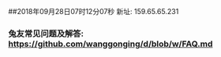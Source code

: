##2018年09月28日07时12分07秒 新址: 159.65.65.231
### 兔友常见问题及解答: https://github.com/wanggonging/d/blob/w/FAQ.md
